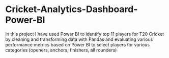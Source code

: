 # Cricket-Analytics-Dashboard-Power-BI
In this project I have used Power BI to identify top 11 players for T20 Cricket by cleaning and transforming data with Pandas and evaluating various performance metrics based on Power BI to select players for various categories (openers, anchors, finishers, all rounders)

